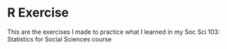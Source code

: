 # R Exercise
 This are the exercises I made to practice what I learned in my Soc Sci 103: Statistics for Social Sciences course
